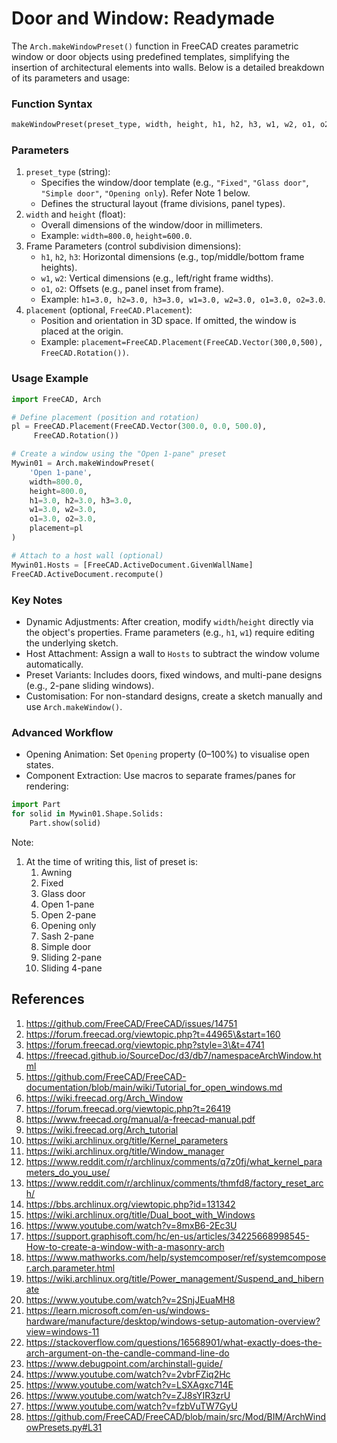 # Door and Window: Readymade

The `Arch.makeWindowPreset()` function in FreeCAD creates parametric
window or door objects using predefined templates, simplifying the 
insertion of architectural elements into walls. Below is a detailed
breakdown of its parameters and usage:

### Function Syntax

```python
makeWindowPreset(preset_type, width, height, h1, h2, h3, w1, w2, o1, o2, placement=None)
```


### Parameters

1. `preset_type` (string):
    - Specifies the window/door template (e.g., `"Fixed"`,
      `"Glass door"`, `"Simple door"`, `"Opening only`). Refer Note 1
       below.
    - Defines the structural layout (frame divisions, panel types).
2. `width` and `height` (float):
    - Overall dimensions of the window/door in millimeters.
    - Example: `width=800.0`, `height=600.0`.
3. Frame Parameters (control subdivision dimensions):
    - `h1`, `h2`, `h3`: Horizontal dimensions (e.g., top/middle/bottom
      frame heights).
    - `w1`, `w2`: Vertical dimensions (e.g., left/right frame widths).
    - `o1`, `o2`: Offsets (e.g., panel inset from frame).
    - Example: `h1=3.0, h2=3.0, h3=3.0, w1=3.0, w2=3.0, o1=3.0, o2=3.0`.
4. `placement` (optional, `FreeCAD.Placement`):
    - Position and orientation in 3D space. If omitted, the window is
      placed at the origin.
    - Example: `placement=FreeCAD.Placement(FreeCAD.Vector(300,0,500),
      FreeCAD.Rotation())`.

### Usage Example

```python
import FreeCAD, Arch

# Define placement (position and rotation)
pl = FreeCAD.Placement(FreeCAD.Vector(300.0, 0.0, 500.0),
     FreeCAD.Rotation())

# Create a window using the "Open 1-pane" preset
Mywin01 = Arch.makeWindowPreset(
    'Open 1-pane', 
    width=800.0, 
    height=800.0, 
    h1=3.0, h2=3.0, h3=3.0, 
    w1=3.0, w2=3.0, 
    o1=3.0, o2=3.0, 
    placement=pl
)

# Attach to a host wall (optional)
Mywin01.Hosts = [FreeCAD.ActiveDocument.GivenWallName]
FreeCAD.ActiveDocument.recompute()
```


### Key Notes

- Dynamic Adjustments: After creation, modify `width`/`height` directly
  via the object's properties. Frame parameters (e.g., `h1`, `w1`)
  require editing the underlying sketch.
- Host Attachment: Assign a wall to `Hosts` to subtract the window
  volume automatically.
- Preset Variants: Includes doors, fixed windows, and multi-pane
  designs (e.g., 2-pane sliding windows).
- Customisation: For non-standard designs, create a sketch manually and
  use `Arch.makeWindow()`.


### Advanced Workflow

- Opening Animation: Set `Opening` property (0–100%) to visualise open
  states.
- Component Extraction: Use macros to separate frames/panes for
  rendering:

```python
import Part
for solid in Mywin01.Shape.Solids:
    Part.show(solid)
```

Note:

1. At the time of writing this, list of preset  is:
    1. Awning
    2. Fixed
    3. Glass door
    4. Open 1-pane
    5. Open 2-pane
    6. Opening only
    7. Sash 2-pane
    8. Simple door
    9. Sliding 2-pane
    10. Sliding 4-pane

## References

1. https://github.com/FreeCAD/FreeCAD/issues/14751
1. https://forum.freecad.org/viewtopic.php?t=44965\&start=160
1. https://forum.freecad.org/viewtopic.php?style=3\&t=4741
1. https://freecad.github.io/SourceDoc/d3/db7/namespaceArchWindow.html
1. https://github.com/FreeCAD/FreeCAD-documentation/blob/main/wiki/Tutorial_for_open_windows.md
1. https://wiki.freecad.org/Arch_Window
1. https://forum.freecad.org/viewtopic.php?t=26419
1. https://www.freecad.org/manual/a-freecad-manual.pdf
1. https://wiki.freecad.org/Arch_tutorial
1. https://wiki.archlinux.org/title/Kernel_parameters
1. https://wiki.archlinux.org/title/Window_manager
1. https://www.reddit.com/r/archlinux/comments/q7z0fj/what_kernel_parameters_do_you_use/
1. https://www.reddit.com/r/archlinux/comments/thmfd8/factory_reset_arch/
1. https://bbs.archlinux.org/viewtopic.php?id=131342
1. https://wiki.archlinux.org/title/Dual_boot_with_Windows
1. https://www.youtube.com/watch?v=8mxB6-2Ec3U
1. https://support.graphisoft.com/hc/en-us/articles/34225668998545-How-to-create-a-window-with-a-masonry-arch
1. https://www.mathworks.com/help/systemcomposer/ref/systemcomposer.arch.parameter.html
1. https://wiki.archlinux.org/title/Power_management/Suspend_and_hibernate
1. https://www.youtube.com/watch?v=2SnjJEuaMH8
1. https://learn.microsoft.com/en-us/windows-hardware/manufacture/desktop/windows-setup-automation-overview?view=windows-11
1. https://stackoverflow.com/questions/16568901/what-exactly-does-the-arch-argument-on-the-candle-command-line-do
1. https://www.debugpoint.com/archinstall-guide/
1. https://www.youtube.com/watch?v=2vbrFZiq2Hc
1. https://www.youtube.com/watch?v=LSXAgxc714E
1. https://www.youtube.com/watch?v=ZJ8sYIR3zrU
1. https://www.youtube.com/watch?v=fzbVuTW7GyU
1. https://github.com/FreeCAD/FreeCAD/blob/main/src/Mod/BIM/ArchWindowPresets.py#L31

